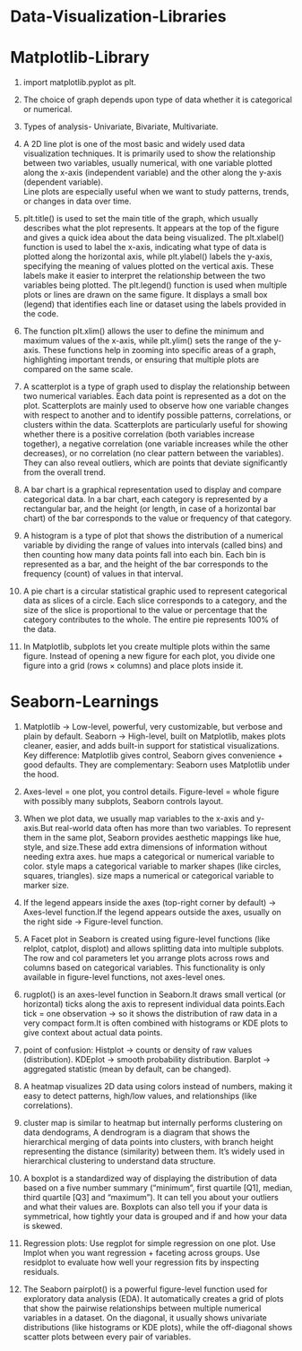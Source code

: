 # Data-Visualization-Libraries

# Matplotlib-Library  

1. import matplotlib.pyplot as plt.

2. The choice of graph depends upon type of data whether it is categorical or numerical.   

3. Types of analysis- Univariate, Bivariate, Multivariate.

4. A 2D line plot is one of the most basic and widely used data visualization techniques. It is primarily used to show the relationship between two variables, usually numerical, with one variable plotted along the x-axis (independent variable) and the other along the y-axis (dependent variable).  
Line plots are especially useful when we want to study patterns, trends, or changes in data over time.  

5. plt.title() is used to set the main title of the graph, which usually describes what the plot represents. It appears at the top of the figure and gives a quick idea about the data being visualized. The plt.xlabel() function is used to label the x-axis, indicating what type of data is plotted along the horizontal axis, while plt.ylabel() labels the y-axis, specifying the meaning of values plotted on the vertical axis. These labels make it easier to interpret the relationship between the two variables being plotted. The plt.legend() function is used when multiple plots or lines are drawn on the same figure. It displays a small box (legend) that identifies each line or dataset using the labels provided in the code.  

6. The function plt.xlim() allows the user to define the minimum and maximum values of the x-axis, while plt.ylim() sets the range of the y-axis. These functions help in zooming into specific areas of a graph, highlighting important trends, or ensuring that multiple plots are compared on the same scale.  

7. A scatterplot is a type of graph used to display the relationship between two numerical variables. Each data point is represented as a dot on the plot. Scatterplots are mainly used to observe how one variable changes with respect to another and to identify possible patterns, correlations, or clusters within the data. Scatterplots are particularly useful for showing whether there is a positive correlation (both variables increase together), a negative correlation (one variable increases while the other decreases), or no correlation (no clear pattern between the variables). They can also reveal outliers, which are points that deviate significantly from the overall trend.  

8. A bar chart is a graphical representation used to display and compare categorical data. In a bar chart, each category is represented by a rectangular bar, and the height (or length, in case of a horizontal bar chart) of the bar corresponds to the value or frequency of that category.

9. A histogram is a type of plot that shows the distribution of a numerical variable by dividing the range of values into intervals (called bins) and then counting how many data points fall into each bin. Each bin is represented as a bar, and the height of the bar corresponds to the frequency (count) of values in that interval.

10. A pie chart is a circular statistical graphic used to represent categorical data as slices of a circle. Each slice corresponds to a category, and the size of the slice is proportional to the value or percentage that the category contributes to the whole. The entire pie represents 100% of the data.

11. In Matplotlib, subplots let you create multiple plots within the same figure. Instead of opening a new figure for each plot, you divide one figure into a grid (rows × columns) and place plots inside it.



# Seaborn-Learnings  

1. Matplotlib → Low-level, powerful, very customizable, but verbose and plain by default.
Seaborn → High-level, built on Matplotlib, makes plots cleaner, easier, and adds built-in support for statistical visualizations.
Key difference: Matplotlib gives control, Seaborn gives convenience + good defaults.
They are complementary: Seaborn uses Matplotlib under the hood.

2. Axes-level = one plot, you control details.
Figure-level = whole figure with possibly many subplots, Seaborn controls layout.

3. When we plot data, we usually map variables to the x-axis and y-axis.But real-world data often has more than two variables. To represent them in the same plot, Seaborn provides aesthetic mappings like hue, style, and size.These add extra dimensions of information without needing extra axes.
hue maps a categorical or numerical variable to color.
style maps a categorical variable to marker shapes (like circles, squares, triangles).
size maps a numerical or categorical variable to marker size.

4. If the legend appears inside the axes (top-right corner by default) → Axes-level function.If the legend appears outside the axes, usually on the right side → Figure-level function.

5. A Facet plot in Seaborn is created using figure-level functions (like relplot, catplot, displot) and allows splitting data into multiple subplots. The row and col parameters let you arrange plots across rows and columns based on categorical variables. This functionality is only available in figure-level functions, not axes-level ones.

6. rugplot() is an axes-level function in Seaborn.It draws small vertical (or horizontal) ticks along the axis to represent individual data points.Each tick = one observation → so it shows the distribution of raw data in a very compact form.It is often combined with histograms or KDE plots to give context about actual data points.

7. point of confusion:
Histplot → counts or density of raw values (distribution).
KDEplot → smooth probability distribution.
Barplot → aggregated statistic (mean by default, can be changed).

8. A heatmap visualizes 2D data using colors instead of numbers, making it easy to detect patterns, high/low values, and relationships (like correlations).  

9. cluster map is similar to heatmap but internally performs clustering on data dendograms, A dendrogram is a diagram that shows the hierarchical merging of data points into clusters, with branch height representing the distance (similarity) between them. It’s widely used in hierarchical clustering to understand data structure.

10. A boxplot is a standardized way of displaying the distribution of data based on a five number summary (“minimum”, first quartile [Q1], median, third quartile [Q3] and “maximum”). It can tell you about your outliers and what their values are. Boxplots can also tell you if your data is symmetrical, how tightly your data is grouped and if and how your data is skewed.

11. Regression plots:
Use regplot for simple regression on one plot.
Use lmplot when you want regression + faceting across groups.
Use residplot to evaluate how well your regression fits by inspecting residuals.

12. The Seaborn pairplot() is a powerful figure-level function used for exploratory data analysis (EDA). It automatically creates a grid of plots that show the pairwise relationships between multiple numerical variables in a dataset. On the diagonal, it usually shows univariate distributions (like histograms or KDE plots), while the off-diagonal shows scatter plots between every pair of variables.



